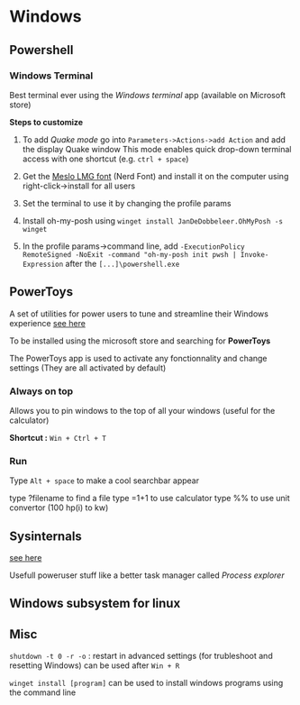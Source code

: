 # Windows

## Powershell
### Windows Terminal
Best terminal ever using the *Windows terminal* app (available on Microsoft store)

**Steps to customize**

1) To add *Quake mode* go into `Parameters->Actions->add Action` and add the display Quake window 
    This mode enables quick drop-down terminal access with one shortcut (e.g. `ctrl + space`)

1) Get the [Meslo LMG font](https://ohmyposh.dev/docs/installation/fonts) (Nerd Font)  and install it on the computer using right-click->install for all users
1) Set the terminal to use it by changing the profile params
1) Install oh-my-posh using `winget install JanDeDobbeleer.OhMyPosh -s winget`
1) In the profile params->command line, add `-ExecutionPolicy RemoteSigned -NoExit -command "oh-my-posh init pwsh | Invoke-Expression` after the `[...]\powershell.exe`


## PowerToys
A set of utilities for power users to tune and streamline their Windows experience
[see here](https://learn.microsoft.com/en-us/windows/powertoys/)

To be installed using the microsoft store and searching for **PowerToys**

The PowerToys app is used to activate any fonctionnality and change settings (They are all activated by default)

### Always on top

Allows you to pin windows to the top of all your windows (useful for the calculator)


**Shortcut :** `Win + Ctrl + T`

### Run

Type `Alt + space` to make a cool searchbar appear 

type ?filename to find a file 
type =1+1 to use calculator
type %% to use unit convertor (100 hp(i) to kw)

## Sysinternals
[see here](https://learn.microsoft.com/en-us/sysinternals/)

Usefull poweruser stuff like a better task manager called *Process explorer*


## Windows subsystem for linux


## Misc
`shutdown -t 0 -r -o` : restart in advanced settings (for trubleshoot and resetting Windows) can be used after `Win + R`

`winget install [program]` can be used to install windows programs using the command line


